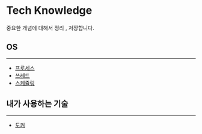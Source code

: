 # Tech Knowledge


중요한 개념에 대해서 정리 , 저장합니다.


## OS
---

- [프로세스](https://github.com/impati/computer-science/blob/main/os/process.md)
- [쓰레드](https://github.com/impati/computer-science/blob/main/os/thread.md)
- [스케쥴링](https://github.com/impati/computer-science/blob/main/os/scheduling.md)

## 내가 사용하는 기술
---

- [도커](https://github.com/impati/Tech-Knowledge/blob/main/tech/docker.md)
